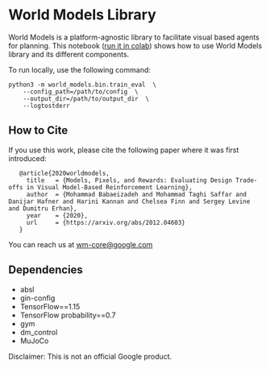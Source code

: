 # World Models Library

World Models is a platform-agnostic library to facilitate visual based 
agents for planning. This notebook 
([run it in colab](https://colab.research.google.com/github/google-research/world_models/blob/master/intro.ipynb))
shows how to use World Models library and its different
components.

To run locally, use the following command:

```$xslt
python3 -m world_models.bin.train_eval  \
    --config_path=/path/to/config  \
    --output_dir=/path/to/output_dir  \
    --logtostderr
```

## How to Cite
If you use this work, please cite the following paper where it was first introduced:
```   
   @article{2020worldmodels,
     title   = {Models, Pixels, and Rewards: Evaluating Design Trade-offs in Visual Model-Based Reinforcement Learning},
     author  = {Mohammad Babaeizadeh and Mohammad Taghi Saffar and Danijar Hafner and Harini Kannan and Chelsea Finn and Sergey Levine and Dumitru Erhan},
     year    = {2020},
     url     = {https://arxiv.org/abs/2012.04603}
   }
```

You can reach us at wm-core@google.com 
## Dependencies
* absl
* gin-config
* TensorFlow==1.15
* TensorFlow probability==0.7
* gym
* dm_control
* MuJoCo

Disclaimer: This is not an official Google product.
